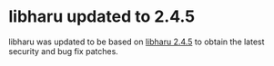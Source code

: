 # libharu updated to 2.4.5

libharu was updated to be based on [libharu
2.4.5](https://github.com/libharu/libharu/tree/v2.4.5) to obtain the
latest security and bug fix patches.
